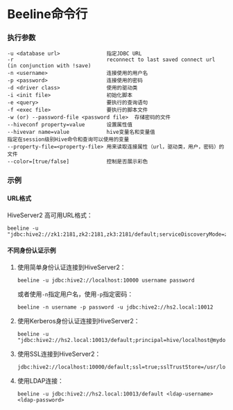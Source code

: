 # Beeline命令行

### 执行参数

```
-u <database url>               指定JDBC URL
-r                              reconnect to last saved connect url (in conjunction with !save)
-n <username>                   连接使用的用户名
-p <password>                   连接使用的密码
-d <driver class>               使用的驱动类
-i <init file>                  初始化脚本
-e <query>                      要执行的查询语句
-f <exec file>                  要执行的脚本文件
-w (or) --password-file <password file>  存储密码的文件
--hiveconf property=value       设置属性值
--hivevar name=value            hive变量名和变量值
指定在session级别Hive命令和查询可以使用的变量
--property-file=<property-file> 用来读取连接属性（url，驱动类，用户，密码）的文件
--color=[true/false]            控制是否展示彩色
```

### 示例

#### URL格式

HiveServer2 高可用URL格式：

```shell
beeline -u "jdbc:hive2://zk1:2181,zk2:2181,zk3:2181/default;serviceDiscoveryMode=zooKeeper;zooKeeperNamespace=hiveserver2;"
```

#### 不同身份认证示例

1. 使用简单身份认证连接到HiveServer2：

    ```shell
    beeline -u jdbc:hive2://localhost:10000 username password
    ```

    或者使用`-n`指定用户名，使用`-p`指定密码：

    ```shell
    beeline -n username -p password -u jdbc:hive2://hs2.local:10012
    ```

2. 使用Kerberos身份认证连接到HiveServer2：

    ```shell
    beeline -u "jdbc:hive2://hs2.local:10013/default;principal=hive/localhost@mydomain.com
    ```

3. 使用SSL连接到HiveServer2：

    ```shell
    jdbc:hive2://localhost:10000/default;ssl=true;sslTrustStore=/usr/local/truststore;trustStorePassword=mytruststorepassword
    ```

4. 使用LDAP连接：

    ```shell
    beeline -u jdbc:hive2://hs2.local:10013/default <ldap-username> <ldap-password>
    ```
